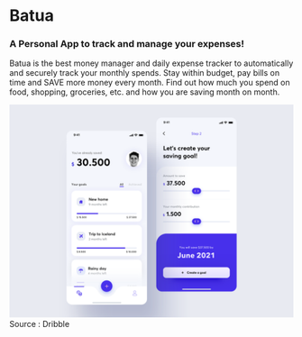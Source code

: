 # Batua 
### A Personal App to track and manage your expenses!

Batua is the best money manager and daily expense tracker to automatically and securely track your monthly spends. Stay within budget, pay bills on time and SAVE more money every month. Find out how much you spend on food, shopping, groceries, etc. and how you are saving month on month.

![](Batua.png)
Source : Dribble

